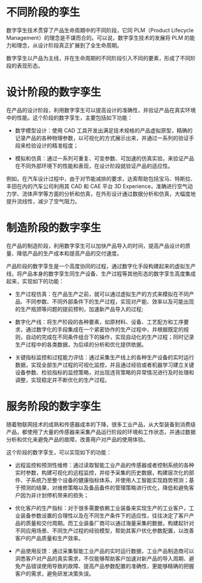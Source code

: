 # 不同阶段的孪生

数字孪生技术贯穿了产品生命周期中的不同阶段，它同 PLM（Product Lifecycle Management）的理念是不谋而合的。可以说，数字孪生技术的发展将 PLM 的能力和理念，从设计阶段真正扩展到了全生命周期。

数字孪生以产品为主线，并在生命周期的不同阶段引入不同的要素，形成了不同阶段的表现形态。

# 设计阶段的数字孪生

在产品的设计阶段，利用数字孪生可以提高设计的准确性，并验证产品在真实环境中的性能。这个阶段的数字孪生，主要包括如下功能：

- 数字模型设计：使用 CAD 工具开发出满足技术规格的产品虚拟原型，精确的记录产品的各种物理参数，以可视化的方式展示出来，并通过一系列的验证手段来检验设计的精准程度；

- 模拟和仿真：通过一系列可重复、可变参数、可加速的仿真实验，来验证产品在不同外部环境下的性能和表现，在设计阶段就验证产品的适应性。

例如，在汽车设计过程中，由于对节能减排的要求，达索帮助包括宝马、特斯拉、丰田在内的汽车公司利用其 CAD 和 CAE 平台 3D Experience，准确进行空气动力学、流体声学等方面的分析和仿真，在外形设计通过数据分析和仿真，大幅度地提升流线性，减少了空气阻力。

# 制造阶段的数字孪生

在产品的制造阶段，利用数字孪生可以加快产品导入的时间，提高产品设计的质量、降低产品的生产成本和提高产品的交付速度。

产品阶段的数字孪生是一个高度协同的过程，通过数字化手段构建起来的虚拟生产线，将产品本身的数字孪生同生产设备、生产过程等其他形态的数字孪生高度集成起来，实现如下的功能：

- 生产过程仿真：在产品生产之前，就可以通过虚拟生产的方式来模拟在不同产品、不同参数、不同外部条件下的生产过程，实现对产能、效率以及可能出现的生产瓶颈等问题的提前预判，加速新产品导入的过程;

- 数字化产线：将生产阶段的各种要素，如原材料、设备、工艺配方和工序要求，通过数字化的手段集成在一个紧密协作的生产过程中，并根据既定的规则，自动的完成在不同条件组合下的操作，实现自动化的生产过程；同时记录生产过程中的各类数据，为后续的分析和优化提供依据。

- 关键指标监控和过程能力评估：通过采集生产线上的各种生产设备的实时运行数据，实现全部生产过程的可视化监控，并且通过经验或者机器学习建立关键设备参数、检验指标的监控策略，对出现违背策略的异常情况进行及时处理和调整，实现稳定并不断优化的生产过程。

# 服务阶段的数字孪生

随着物联网技术的成熟和传感器成本的下降，很多工业产品，从大型装备到消费级产品，都使用了大量的传感器来采集产品运行阶段的环境和工作状态，并通过数据分析和优化来避免产品的故障，改善用户对产品的使用体验。

这个阶段的数字孪生，可以实现如下的功能：

- 远程监控和预测性维修：通过读取智能工业产品的传感器或者控制系统的各种实时参数，构建可视化的远程监控，并给予采集的历史数据，构建层次化的部件、子系统乃至整个设备的健康指标体系，并使用人工智能实现趋势预测；基于预测的结果，对维修策略以及备品备件的管理策略进行优化，降低和避免客户因为非计划停机带来的损失；

- 优化客户的生产指标：对于很多需要依赖工业装备来实现生产的工业客户，工业装备参数设置的合理性以及在不同生产条件下的适应性，往往决定了客户产品的质量和交付周期。而工业装备厂商可以通过海量采集的数据，构建起针对不同应用场景、不同生产过程的经验模型，帮助其客户优化参数配置，以改善客户的产品质量和生产效率。

- 产品使用反馈：通过采集智能工业产品的实时运行数据，工业产品制造商可以洞悉客户对产品的真实需求，不仅能够帮助客户加速对新产品的导入周期、避免产品错误使用导致的故障、提高产品参数配置的准确性，更能够精确的把握客户的需求，避免研发决策失误。

